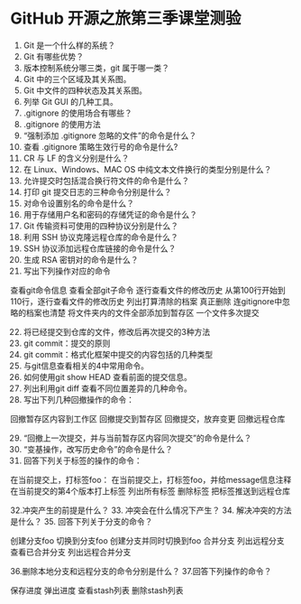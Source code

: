 # GitHub 开源之旅第三季课堂测验

1. Git 是一个什么样的系统？
2. Git 有哪些优势？
3. 版本控制系统分哪三类，git 属于哪一类？
4. Git 中的三个区域及其关系图。
5. Git 中文件的四种状态及其关系图。
6. 列举 Git GUI 的几种工具。
7. .gitignore 的使用场合有哪些？
8. .gitignore 的使用方法
9. “强制添加 .gitignore 忽略的文件”的命令是什么？
10. 查看 .gitignore 策略生效行号的命令是什么?
11. CR 与 LF 的含义分别是什么？
12. 在 Linux、Windows、MAC OS 中纯文本文件换行的类型分别是什么？
13. 允许提交时包括混合换行符文件的命令是什么？
14. 打印 git 提交日志的三种命令分别是什么？
15. 对命令设置别名的命令是什么？
16. 用于存储用户名和密码的存储凭证的命令是什么？
17. Git 传输资料可使用的四种协议分别是什么？
18. 利用 SSH 协议克隆远程仓库的命令是什么？
19. SSH 协议添加远程仓库链接的命令是什么？
20. 生成 RSA 密钥对的命令是什么？
21. 写出下列操作对应的命令

  查看git命令信息
  查看全部git子命令
  逐行查看文件的修改历史
  从第100行开始到110行，逐行查看文件的修改历史
  列出打算清除的档案
  真正删除
  连gitignore中忽略的档案也清楚
  将文件夹内的文件全部添加到暂存区
  一个文件多次提交

22. 将已经提交到仓库的文件，修改后再次提交的3种方法
23. git commit：提交的原则
24. git commit：格式化框架中提交的内容包括的几种类型
25. 与git信息查看相关的4中常用命令。
26. 如何使用git show HEAD 查看前面的提交信息。
27. 列出利用git diff 查看不同位置差异的几种命令。
28. 写出下列几种回撤操作的命令：

  回撤暂存区内容到工作区
  回撤提交到暂存区
  回撤提交，放弃变更
  回撤远程仓库

29. “回撤上一次提交，并与当前暂存区内容同次提交”的命令是什么？
30. “变基操作，改写历史命令”的命令是什么？
31. 回答下列关于标签的操作的命令：

  在当前提交上，打标签foo：
  在当前提交上，打标签foo，并给message信息注释
  在当前提交的第4个版本打上标签
  列出所有标签
  删除标签
  把标签推送到远程仓库

32.冲突产生的前提是什么？
33. 冲突会在什么情况下产生？
34. 解决冲突的方法是什么？
35. 回答下列关于分支的命令？

  创建分支foo
  切换到分支foo
  创建分支并同时切换到foo
  合并分支
  列出远程分支
  查看已合并分支
  列出远程合并分支

36.删除本地分支和远程分支的命令分别是什么？
37.回答下列操作的命令？

  保存进度
  弹出进度
  查看stash列表
  删除stash列表

